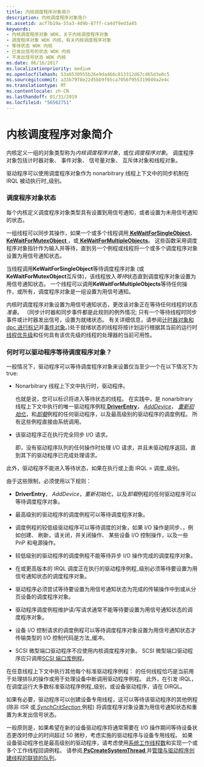 ```yaml
---
title: 内核调度程序对象简介
description: 内核调度程序对象简介
ms.assetid: acf7b19a-55a3-4d9b-87ff-ca4df9ed3a45
keywords:
- 内核调度程序对象 WDK，关于内核调度程序对象
- 调度程序对象 WDK 内核，有关内核调度程序对象
- 等待状态 WDK 内核
- 已发出信号的状态 WDK 内核
- 不发出信号状态 WDK 内核
ms.date: 06/16/2017
ms.localizationpriority: medium
ms.openlocfilehash: 53a6530955b26e9da466c813312d67cd65d3e0c5
ms.sourcegitcommit: a33b7978e22d5bb9f65ca7056f955319049a2e4c
ms.translationtype: MT
ms.contentlocale: zh-CN
ms.lasthandoff: 01/31/2019
ms.locfileid: "56562751"
---
```

# <a name="introduction-to-kernel-dispatcher-objects"></a>内核调度程序对象简介





内核定义一组的对象类型称为*内核调度程序对象*，或仅*调度程序对象*。 调度程序对象包括计时器对象、 事件对象、 信号量对象、 互斥体对象和线程对象。

驱动程序可以使用调度程序对象作为 nonarbitrary 线程上下文中的同步机制在 IRQL 被动执行时\_级别。

### <a name="dispatcher-object-states"></a>调度程序对象状态

每个内核定义调度程序对象类型具有设置到用信号通知，或者设置为未用信号通知的状态。

一组线程可以同步其操作，如果一个或多个线程调用[ **KeWaitForSingleObject**](https://msdn.microsoft.com/library/windows/hardware/ff553350)， [ **KeWaitForMutexObject** ](https://msdn.microsoft.com/library/windows/hardware/ff553344)，或[ **KeWaitForMultipleObjects**](https://msdn.microsoft.com/library/windows/hardware/ff553324)。 这些函数采用调度程序对象指针作为输入并等待，直到另一个例程或线程将一个或多个调度程序对象设置为用信号通知状态。

当线程调用**KeWaitForSingleObject**等待调度程序对象 (或**KeWaitForMutexObject**互斥体)，该线程放入*等待*状态直到调度程序对象设置为用信号通知状态。 一个线程可以调用**KeWaitForMultipleObjects**等待任何操作，或所有，调度程序对象是一组设置为用信号通知。

内核时调度程序对象设置为用信号通知状态，更改该对象正在等待任何线程的状态*准备*。 （同步计时器和同步事件都是此规则的例外情况; 只有一个等待线程时同步事件或计时器发出信号，设置为就绪状态。 有关详细信息，请参阅[计时器对象和 dpc 进行标记](timer-objects-and-dpcs.md)并[事件对象](event-objects.md)。)处于就绪状态的线程将按计划运行根据其当前的运行时[线程优先级](thread-priorities.md)和任何具有该优先级的线程的处理器的当前可用性。

### <a name="when-can-drivers-wait-for-dispatcher-objects"></a>何时可以驱动程序等待调度程序对象？

一般情况下，驱动程序可以等待调度程序对象来设置仅当至少一个在以下情况下为 true:

-   Nonarbitrary 线程上下文中执行时，驱动程序。

    也就是说，您可以标识将进入等待状态的线程。 在实践中，是 nonarbitrary 线程上下文中执行的唯一驱动程序例程[ **DriverEntry**](https://msdn.microsoft.com/library/windows/hardware/ff544113)， [ *AddDevice*](https://msdn.microsoft.com/library/windows/hardware/ff540521)， [*重新初始化*](https://msdn.microsoft.com/library/windows/hardware/ff561022)，和[*卸载*](https://msdn.microsoft.com/library/windows/hardware/ff564886)例程的任何驱动程序，以及最高级别的驱动程序的调度例程。 所有这些例程直接由系统调用。

-   该驱动程序正在执行完全同步 I/O 请求。

    即，没有驱动程序队列的任何操作时处理 I/O 请求，并且未驱动程序返回，直到其下的驱动程序已完成处理请求。

此外，驱动程序不能进入等待状态，如果在执行或上面 IRQL = 调度\_级别。

由于这些限制，必须使用以下规则：

-   **DriverEntry**， *AddDevice*，*重新初始化*，以及*卸载*例程的任何驱动程序可以等待调度程序对象。

-   最高级别的驱动程序的调度例程可以等待调度程序对象。

-   调度例程的较低级驱动程序可以等待调度的对象，如果 I/O 操作是同步、，例如创建、 刷新，请关闭，并关闭操作、 某些设备 I/O 控制操作，以及一些 PnP 和电源操作。

-   较低级别的驱动程序的调度例程不能等待异步 I/O 操作完成的调度程序对象。

-   在或更高版本的 IRQL 调度正在执行的驱动程序例程\_级别必须等待要设置为用信号通知状态的调度程序对象。

-   驱动程序必须尝试等待要设置为用信号通知状态为完成的传输操作中到或从分页设备的调度程序对象。

-   驱动程序调度例程维护读/写请求通常不能等待要设置为用信号通知状态的调度程序对象。

-   设备 I/O 控制请求的调度例程可以等待调度程序对象设置为用信号通知状态才传输类型的 I/O 控制代码是方法\_缓冲。

-   SCSI 微型端口驱动程序不应使用内核调度程序对象。 SCSI 微型端口驱动程序应只调用[SCSI 端口库例程](https://msdn.microsoft.com/library/windows/hardware/ff565375)。

在任意线程上下文中执行其他每个标准驱动程序例程： 的任何线程恰巧是当前用于处理排队的操作或用于处理设备中断调用驱动程序例程。 此外，在引发 IRQL，在调度运行大多数标准驱动程序例程\_级别，或设备驱动程序，请在 DIRQL。

如果有必要，驱动程序可以创建设备专用线程，这可以等待该驱动程序的其他例程 (除非 ISR 或[ *SynchCritSection* ](https://msdn.microsoft.com/library/windows/hardware/ff563928)例程) 将调度程序对象设置为用信号通知状态和重置为未发出信号状态。

一般原则是，如果希望在新的设备驱动程序将通常需要在 I/O 操作期间等待设备状态更改时停止的时间超过 50 微秒，考虑实施的驱动程序与设备专用线程。 如果设备驱动程序也是最高级别的驱动程序，请考虑使用[系统工作线程数](system-worker-threads.md)和实现一个或多个工作线程回调例程。 请参阅[ **PsCreateSystemThread** ](https://msdn.microsoft.com/library/windows/hardware/ff559932)并[管理与驱动程序创建线程的联锁的队列](managing-interlocked-queues-with-a-driver-created-thread.md)。

 

 





